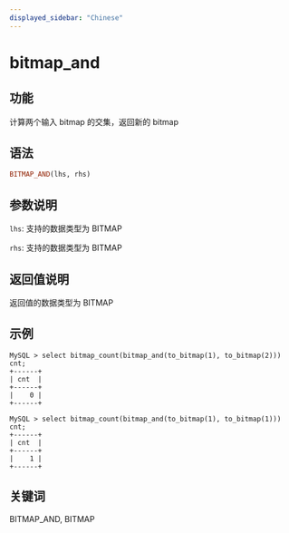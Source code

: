 ```yaml
---
displayed_sidebar: "Chinese"
---
```


# bitmap_and

## 功能

计算两个输入 bitmap 的交集，返回新的 bitmap

## 语法

```Haskell
BITMAP_AND(lhs, rhs)
```

## 参数说明

`lhs`: 支持的数据类型为 BITMAP

`rhs`: 支持的数据类型为 BITMAP

## 返回值说明

返回值的数据类型为 BITMAP

## 示例

```plain text
MySQL > select bitmap_count(bitmap_and(to_bitmap(1), to_bitmap(2))) cnt;
+------+
| cnt  |
+------+
|    0 |
+------+

MySQL > select bitmap_count(bitmap_and(to_bitmap(1), to_bitmap(1))) cnt;
+------+
| cnt  |
+------+
|    1 |
+------+
```

## 关键词

BITMAP_AND, BITMAP
